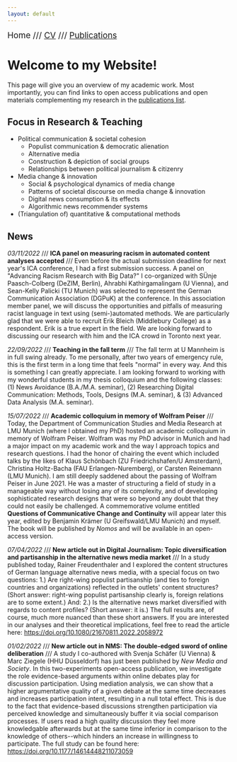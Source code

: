 ```yaml
---
layout: default
---
```


<span style="font-size:14pt">Home /// [CV](./cv.html) /// [Publications](./publications.html)</span>

# Welcome to my Website!

This page will give you an overview of my academic work. Most importantly, you can find links to open access publications and open materials complementing my research in the [publications list](./publications.html).

## Focus in Research & Teaching

* Political communication & societal cohesion
    + Populist communication & democratic alienation
    + Alternative media
    + Construction & depiction of social groups
    + Relationships between political journalism & citizenry
* Media change & innovation
    + Social & psychological dynamics of media change
    + Patterns of societal discourse on media change & innovation
    + Digital news consumption & its effects
    + Algorithmic news recommender systems
 * (Triangulation of) quantitative & computational methods

## News

*03/11/2022* /// **ICA panel on measuring racism in automated content analyses accepted** /// Even before the actual submission deadline for next year's ICA conference, I had a first submission success. A panel on "Advancing Racism Research with Big Data?" I co-organized with SÜnje Paasch-Colberg (DeZIM, Berlin), Ahrabhi Kathirgamalingam (U Vienna), and Sean-Kelly Palicki (TU Munich) was selected to represent the German Communication Association (DGPuK) at the conference. In this association member panel, we will discuss the opportunities and pitfalls of measuring racist language in text using (semi-)automated methods. We are particularly glad that we were able to recruit Erik Bleich (Middlebury College) as a respondent. Erik is a true expert in the field. We are looking forward to discussing our research with him and the ICA crowd in Toronto next year.

*22/09/2022* /// **Teaching in the fall term** /// The fall term at U Mannheim is in full swing already. To me personally, after two years of emergency rule, this is the first term in a long time that feels "normal" in every way. And this is something I can greatly appreciate. I am looking forward to working with my wonderful students in my thesis colloquium and the following classes: (1) News Avoidance (B.A./M.A. seminar), (2) Researching Digital Communication: Methods, Tools, Designs (M.A. seminar), & (3) Advanced Data Analysis (M.A. seminar).

*15/07/2022* /// **Academic colloquium in memory of Wolfram Peiser** /// Today, the Department of Communication Studies and Media Research at LMU Munich (where I obtained my PhD) hosted an academic colloquium in memory of Wolfram Peiser. Wolfram was my PhD advisor in Munich and had a major impact on my academic work and the way I approach topics and research questions. I had the honor of chairing the event which included talks by the likes of Klaus Schönbach (ZU Friedrichshafen/U Amsterdam), Christina Holtz-Bacha (FAU Erlangen-Nuremberg), or Carsten Reinemann (LMU Munich). I am still deeply saddened about the passing of Wolfram Peiser in June 2021. He was a master of structuring a field of study in a manageable way without losing any of its complexity, and of developing sophisticated research designs that were so beyond any doubt that they could not easily be challenged.  A commemorative volume entitled **Questions of Communicative Change and Continuity** will appear later this year, edited by Benjamin Krämer (U Greifswald/LMU Munich) and myself. The book will be published by *Nomos* and will be available in an open-access version.

*07/04/2022* /// **New article out in Digital Journalism: Topic diversification and partisanship in the alternative news media market** /// In a study published today, Rainer Freudenthaler and I explored the content structures of German language alternative news media, with a special focus on two questions: 1.) Are right-wing populist partisanship (and ties to foreign countries and organizations) reflected in the outlets' content structures? (Short answer: right-wing populist partisanship clearly is, foreign relations are to some extent.) And: 2.) Is the alternative news market diversified with regards to content profiles? (Short answer: it is.) The full results are, of course, much more nuanced than these short answers. If you are interested in our analyses and their theoretical implications, feel free to read the article here: <a href="https://www.tandfonline.com/eprint/6GYZJWZZS5VRHDHWVZZT/full?target=10.1080/21670811.2022.2058972 " target="_blank">https://doi.org/10.1080/21670811.2022.2058972</a>

*01/02/2022* /// **New article out in NMS: The double-edged sword of online deliberation** /// A study I co-authored with Svenja Schäfer (U Vienna) & Marc Ziegele (HHU Düsseldorf) has just been published by *New Media and Society*. In this two-experiments open-access publication, we investigate the role evidence-based arguments within online debates play for discussion participation. Using mediation analysis, we can show that a higher argumentative quality of a given debate at the same time decreases and increases participation intent, resulting in a null total effect. This is due to the fact that evidence-based discussions strengthen participation via perceived knowledge and simultaneously buffer it via social comparison processes. If users read a high quality discussion they feel more knowledgable afterwards but at the same time inferior in comparison to the knowledge of others--which hinders an increase in willingness to participate. The full study can be found here: <a href="https://doi.org/10.1177/14614448211073059" target="_blank">https://doi.org/10.1177/14614448211073059</a>